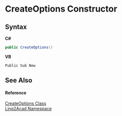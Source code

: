 # CreateOptions Constructor 
 

## Syntax

**C#**<br />
``` C#
public CreateOptions()
```

**VB**<br />
``` VB
Public Sub New
```


## See Also


#### Reference
<a href="T_Linq2Acad_CreateOptions.md">CreateOptions Class</a><br /><a href="N_Linq2Acad.md">Linq2Acad Namespace</a><br />
